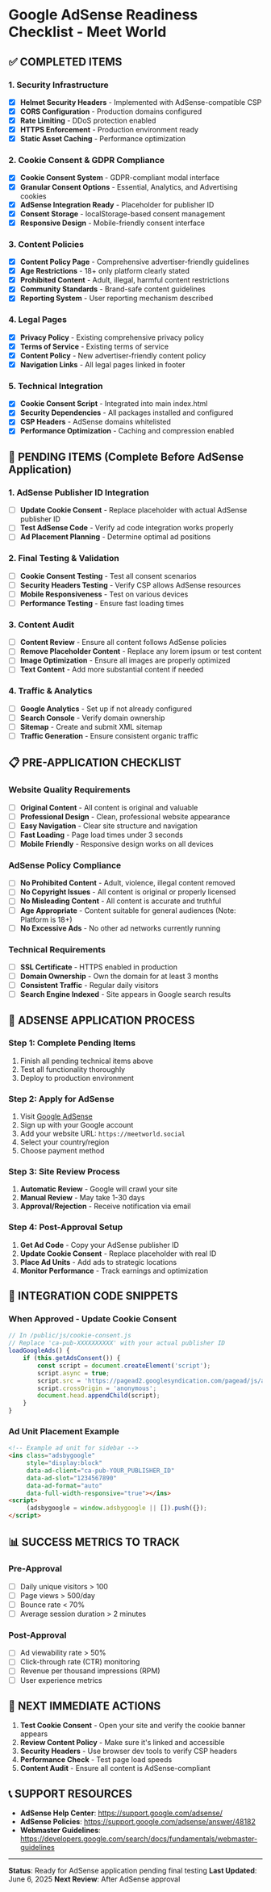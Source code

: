 # Google AdSense Readiness Checklist - Meet World

## ✅ COMPLETED ITEMS

### 1. Security Infrastructure
- [x] **Helmet Security Headers** - Implemented with AdSense-compatible CSP
- [x] **CORS Configuration** - Production domains configured
- [x] **Rate Limiting** - DDoS protection enabled
- [x] **HTTPS Enforcement** - Production environment ready
- [x] **Static Asset Caching** - Performance optimization

### 2. Cookie Consent & GDPR Compliance
- [x] **Cookie Consent System** - GDPR-compliant modal interface
- [x] **Granular Consent Options** - Essential, Analytics, and Advertising cookies
- [x] **AdSense Integration Ready** - Placeholder for publisher ID
- [x] **Consent Storage** - localStorage-based consent management
- [x] **Responsive Design** - Mobile-friendly consent interface

### 3. Content Policies
- [x] **Content Policy Page** - Comprehensive advertiser-friendly guidelines
- [x] **Age Restrictions** - 18+ only platform clearly stated
- [x] **Prohibited Content** - Adult, illegal, harmful content restrictions
- [x] **Community Standards** - Brand-safe content guidelines
- [x] **Reporting System** - User reporting mechanism described

### 4. Legal Pages
- [x] **Privacy Policy** - Existing comprehensive privacy policy
- [x] **Terms of Service** - Existing terms of service
- [x] **Content Policy** - New advertiser-friendly content policy
- [x] **Navigation Links** - All legal pages linked in footer

### 5. Technical Integration
- [x] **Cookie Consent Script** - Integrated into main index.html
- [x] **Security Dependencies** - All packages installed and configured
- [x] **CSP Headers** - AdSense domains whitelisted
- [x] **Performance Optimization** - Caching and compression enabled

## 🔄 PENDING ITEMS (Complete Before AdSense Application)

### 1. AdSense Publisher ID Integration
- [ ] **Update Cookie Consent** - Replace placeholder with actual AdSense publisher ID
- [ ] **Test AdSense Code** - Verify ad code integration works properly
- [ ] **Ad Placement Planning** - Determine optimal ad positions

### 2. Final Testing & Validation
- [ ] **Cookie Consent Testing** - Test all consent scenarios
- [ ] **Security Headers Testing** - Verify CSP allows AdSense resources
- [ ] **Mobile Responsiveness** - Test on various devices
- [ ] **Performance Testing** - Ensure fast loading times

### 3. Content Audit
- [ ] **Content Review** - Ensure all content follows AdSense policies
- [ ] **Remove Placeholder Content** - Replace any lorem ipsum or test content
- [ ] **Image Optimization** - Ensure all images are properly optimized
- [ ] **Text Content** - Add more substantial content if needed

### 4. Traffic & Analytics
- [ ] **Google Analytics** - Set up if not already configured
- [ ] **Search Console** - Verify domain ownership
- [ ] **Sitemap** - Create and submit XML sitemap
- [ ] **Traffic Generation** - Ensure consistent organic traffic

## 📋 PRE-APPLICATION CHECKLIST

### Website Quality Requirements
- [ ] **Original Content** - All content is original and valuable
- [ ] **Professional Design** - Clean, professional website appearance
- [ ] **Easy Navigation** - Clear site structure and navigation
- [ ] **Fast Loading** - Page load times under 3 seconds
- [ ] **Mobile Friendly** - Responsive design works on all devices

### AdSense Policy Compliance
- [ ] **No Prohibited Content** - Adult, violence, illegal content removed
- [ ] **No Copyright Issues** - All content is original or properly licensed
- [ ] **No Misleading Content** - All content is accurate and truthful
- [ ] **Age Appropriate** - Content suitable for general audiences (Note: Platform is 18+)
- [ ] **No Excessive Ads** - No other ad networks currently running

### Technical Requirements
- [ ] **SSL Certificate** - HTTPS enabled in production
- [ ] **Domain Ownership** - Own the domain for at least 3 months
- [ ] **Consistent Traffic** - Regular daily visitors
- [ ] **Search Engine Indexed** - Site appears in Google search results

## 🚀 ADSENSE APPLICATION PROCESS

### Step 1: Complete Pending Items
1. Finish all pending technical items above
2. Test all functionality thoroughly
3. Deploy to production environment

### Step 2: Apply for AdSense
1. Visit [Google AdSense](https://www.google.com/adsense/)
2. Sign up with your Google account
3. Add your website URL: `https://meetworld.social`
4. Select your country/region
5. Choose payment method

### Step 3: Site Review Process
1. **Automatic Review** - Google will crawl your site
2. **Manual Review** - May take 1-30 days
3. **Approval/Rejection** - Receive notification via email

### Step 4: Post-Approval Setup
1. **Get Ad Code** - Copy your AdSense publisher ID
2. **Update Cookie Consent** - Replace placeholder with real ID
3. **Place Ad Units** - Add ads to strategic locations
4. **Monitor Performance** - Track earnings and optimization

## 🔧 INTEGRATION CODE SNIPPETS

### When Approved - Update Cookie Consent
```javascript
// In /public/js/cookie-consent.js
// Replace 'ca-pub-XXXXXXXXXX' with your actual publisher ID
loadGoogleAds() {
    if (this.getAdsConsent()) {
        const script = document.createElement('script');
        script.async = true;
        script.src = 'https://pagead2.googlesyndication.com/pagead/js/adsbygoogle.js?client=ca-pub-YOUR_ACTUAL_PUBLISHER_ID';
        script.crossOrigin = 'anonymous';
        document.head.appendChild(script);
    }
}
```

### Ad Unit Placement Example
```html
<!-- Example ad unit for sidebar -->
<ins class="adsbygoogle"
     style="display:block"
     data-ad-client="ca-pub-YOUR_PUBLISHER_ID"
     data-ad-slot="1234567890"
     data-ad-format="auto"
     data-full-width-responsive="true"></ins>
<script>
     (adsbygoogle = window.adsbygoogle || []).push({});
</script>
```

## 📊 SUCCESS METRICS TO TRACK

### Pre-Approval
- [ ] Daily unique visitors > 100
- [ ] Page views > 500/day
- [ ] Bounce rate < 70%
- [ ] Average session duration > 2 minutes

### Post-Approval
- [ ] Ad viewability rate > 50%
- [ ] Click-through rate (CTR) monitoring
- [ ] Revenue per thousand impressions (RPM)
- [ ] User experience metrics

## 🎯 NEXT IMMEDIATE ACTIONS

1. **Test Cookie Consent** - Open your site and verify the cookie banner appears
2. **Review Content Policy** - Make sure it's linked and accessible
3. **Security Headers** - Use browser dev tools to verify CSP headers
4. **Performance Check** - Test page load speeds
5. **Content Audit** - Ensure all content is AdSense-compliant

## 📞 SUPPORT RESOURCES

- **AdSense Help Center**: https://support.google.com/adsense/
- **AdSense Policies**: https://support.google.com/adsense/answer/48182
- **Webmaster Guidelines**: https://developers.google.com/search/docs/fundamentals/webmaster-guidelines

---

**Status**: Ready for AdSense application pending final testing
**Last Updated**: June 6, 2025
**Next Review**: After AdSense approval
